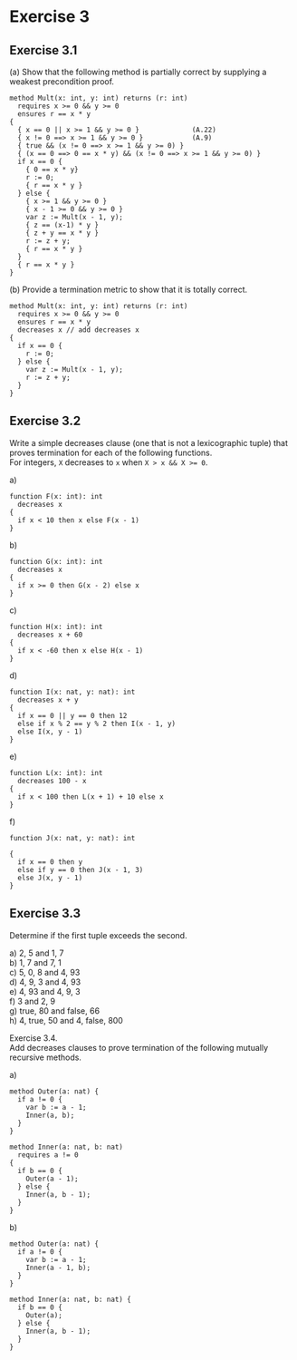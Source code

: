 # Exercise 3

## Exercise 3.1  

(a) Show that the following method is partially correct by supplying a weakest precondition proof.  

```dafny
method Mult(x: int, y: int) returns (r: int)
  requires x >= 0 && y >= 0
  ensures r == x * y
{
  { x == 0 || x >= 1 && y >= 0 }             (A.22)
  { x != 0 ==> x >= 1 && y >= 0 }            (A.9)
  { true && (x != 0 ==> x >= 1 && y >= 0) }
  { (x == 0 ==> 0 == x * y) && (x != 0 ==> x >= 1 && y >= 0) }
  if x == 0 {
    { 0 == x * y}
    r := 0;
    { r == x * y }
  } else {
    { x >= 1 && y >= 0 }
    { x - 1 >= 0 && y >= 0 }
    var z := Mult(x - 1, y);
    { z == (x-1) * y }
    { z + y == x * y }
    r := z + y;
    { r == x * y }
  }
  { r == x * y }
}
```

(b) Provide a termination metric to show that it is totally correct.

```dafny
method Mult(x: int, y: int) returns (r: int)
  requires x >= 0 && y >= 0
  ensures r == x * y
  decreases x // add decreases x
{
  if x == 0 {
    r := 0;
  } else {
    var z := Mult(x - 1, y);
    r := z + y;
  }
}
```

## Exercise 3.2

Write a simple decreases clause (one that is not a lexicographic tuple) that proves termination for each of the following functions.  
For integers, `X` decreases to `x` when `X > x && X >= 0`.

a)

```dafny
function F(x: int): int
  decreases x
{
  if x < 10 then x else F(x - 1)
}
```

b)

```dafny
function G(x: int): int 
  decreases x
{
  if x >= 0 then G(x - 2) else x
}
```

c)

```dafny
function H(x: int): int 
  decreases x + 60
{
  if x < -60 then x else H(x - 1)
}
```

d)

```dafny
function I(x: nat, y: nat): int 
  decreases x + y
{
  if x == 0 || y == 0 then 12 
  else if x % 2 == y % 2 then I(x - 1, y) 
  else I(x, y - 1)
}
```

e)

```dafny
function L(x: int): int 
  decreases 100 - x
{
  if x < 100 then L(x + 1) + 10 else x
}
```

f)

```dafny
function J(x: nat, y: nat): int 
  
{
  if x == 0 then y 
  else if y == 0 then J(x - 1, 3) 
  else J(x, y - 1)
}
```

## Exercise 3.3

Determine if the first tuple exceeds the second.

a) 2, 5 and 1, 7  
b) 1, 7 and 7, 1  
c) 5, 0, 8 and 4, 93  
d) 4, 9, 3 and 4, 93  
e) 4, 93 and 4, 9, 3  
f) 3 and 2, 9  
g) true, 80 and false, 66  
h) 4, true, 50 and 4, false, 800  

Exercise 3.4.  
Add decreases clauses to prove termination of the following mutually recursive methods.

a)

```dafny
method Outer(a: nat) {
  if a != 0 {
    var b := a - 1;
    Inner(a, b);
  }
}

method Inner(a: nat, b: nat)
  requires a != 0
{
  if b == 0 {
    Outer(a - 1);
  } else {
    Inner(a, b - 1);
  }
}
```

b)

```dafny
method Outer(a: nat) {
  if a != 0 {
    var b := a - 1;
    Inner(a - 1, b);
  }
}

method Inner(a: nat, b: nat) {
  if b == 0 {
    Outer(a);
  } else {
    Inner(a, b - 1);
  }
}
```
